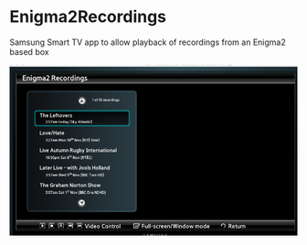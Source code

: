 Enigma2Recordings
=================

Samsung Smart TV app to allow playback of recordings from an Enigma2 based box

![alt tag](https://raw.githubusercontent.com/fbradyirl/Enigma2Recordings/master/screenshot1.png)

